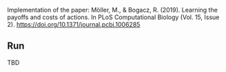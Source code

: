 Implementation of the paper: Möller, M., & Bogacz, R. (2019). Learning the payoffs and costs of actions. 
In PLoS Computational Biology (Vol. 15, Issue 2). https://doi.org/10.1371/journal.pcbi.1006285

## Run
TBD